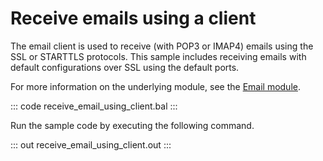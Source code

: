 # Receive emails using a client

The email client is used to receive (with POP3 or IMAP4) emails using the SSL or STARTTLS protocols. This sample includes receiving emails with default configurations over SSL using the default ports.

For more information on the underlying module,  see the [Email module](https://lib.ballerina.io/ballerina/email/latest/).

::: code receive_email_using_client.bal :::

Run the sample code by executing the following command.

::: out receive_email_using_client.out :::
